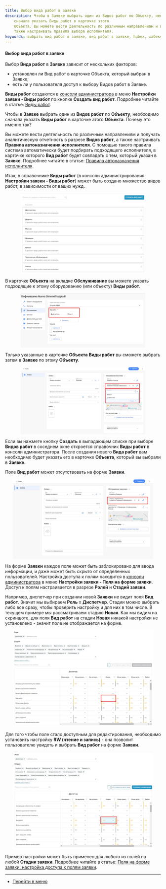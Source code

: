 ```yaml
---
title: Выбор вида работ в заявке
description: Чтобы в Заявке выбрать один из Видов работ по Объекту, необходимо
    сначала указать Виды работ в карточке этого
    Объекта. Вы можете вести деятельность по различным направлениям и получать анатилическую отчетность в разрезе Видов работ, а
    также настраивать правила выбора исполнителя.
keywords: выбрать вид работ в заявке, вид работ в заявке, hubex, хабекс, хубекс, хабикс
---
```

#### Выбор вида работ в заявке

<html>
<meta charset="utf-8">

</html>

<body>

<p>Выбор <Strong>Вида работ</Strong> в <Strong>Заявке</Strong> зависит от нескольких факторов: </p>
<ul>
    <li>установлен ли Вид работ в карточке Объекта, который выбран в Заявке;</li>
    <li>есть ли у пользователя доступ к выбору Видов работ в Заявке.</li>
</ul>

<p><Strong>Виды работ</Strong> создаются в <a href="https://wiki.hubex.ru/docs/FAQ/RU/admin/HowToEnterTheAdmin.html">консоли
    администратора</a> в меню <Strong>Настройки заявки - Виды работ</Strong> по кнопке <Strong>Создать вид
    работ</Strong>. Подробнее читайте в статье: <a href="https://wiki.hubex.ru/docs/FAQ/RU/admin/WorkType.html">Виды работ</a>.</p>


<p>Чтобы в <Strong>Заявке</Strong> выбрать один из <Strong>Видов работ</Strong> по <Strong>Объекту</Strong>, необходимо
    сначала указать <Strong>Виды работ</Strong> в карточке этого
    <Strong>Объекта</Strong>. Почему это именно так? </p>
<p>Вы можете вести деятельность по различным направлениям и получать аналитическую отчетность в разрезе <Strong>Видов работ</Strong>, а
    также настраивать <Strong>Правила автоназначения исполнителя</Strong>. С помощью такого правила система автоматически будет
    подбирать подходящего исполнителя, в карточке которого <Strong>Вид работ</Strong> будет совпадать с тем, который указан в <Strong>Заявке</Strong>. Подробнее читайте в статье: <a href="https://wiki.hubex.ru/docs/FAQ/RU/admin/RulesOfChoice.html">Правила автоназначения исполнителя</a>.</p>
<p>Итак, в справочнике <Strong>Виды работ</Strong> (в консоли администрирования <Strong>Настройки заявки - Виды работ</Strong>) может быть создано
    множество видов работ, в зависимости от ваших нужд.</p>
<div>
    <img style="margin: 0 auto; display: block; max-width: 80%;"
         src="/attachments/images/FAQ/USER/ChoiceWorkType/WorkType.jpg"/>
</div>

<p>В карточке <Strong>Объекта</Strong> на вкладке <Strong>Обслуживание</Strong> вы можете указать подходящие к этому оборудованию (или объекту) <Strong>Виды
    работ</Strong>. </p>
<div>
    <img style="margin: 0 auto; display: block; max-width: 80%;"
         src="/attachments/images/FAQ/USER/ChoiceWorkType/Object.jpg"/>
</div>

<p>Только указанные в карточке <Strong>Объекта</Strong> <Strong>Виды работ</Strong> вы сможете выбрать затем в <Strong>Заявке</Strong> по этому <Strong>Объекту</Strong>.</p>
<div>
    <img style="margin: 0 auto; display: block; max-width: 80%;"
         src="/attachments/images/FAQ/USER/ChoiceWorkType/ChoiceWT.jpg"/>
</div>
<p>Если вы нажмете кнопку <Strong>Создать</Strong> в выпадающем списке при выборе <Strong>Видов работ</Strong> в соседнем окне откроется справочник <Strong>Виды
    работ</Strong> в консоли администратора. После создания нового <Strong>Вида работ</Strong> вам необходимо будет указать его в карточке
    <Strong>Объекта</Strong>, который вы выбрали в <Strong>Заявке</Strong>.</p>

<p>Поле <Strong>Вид работ</Strong> может отсутствовать на форме <Strong>Заявки</Strong>.</p>
<div>
    <img style="margin: 0 auto; display: block; max-width: 90%;"
         src="/attachments/images/FAQ/USER/ChoiceWorkType/NoWT.jpg"/>
</div>
<p>На форме <Strong>Заявки</Strong> каждое поле может быть заблокировано для ввода информации, и даже может быть скрыто от определенных
    пользователей. Настройка доступа к полям находится в <a
            href="https://wiki.hubex.ru/docs/FAQ/RU/admin/HowToEnterTheAdmin.html">консоли
        администратора</a> в меню <Strong>Настройки заявки - Поля на форме заявки</Strong>. Доступ к полям настраивается в разрезе <Strong>Ролей</Strong> и
    <Strong>Стадий заявки</Strong>.</p>
<p>Например, диспетчер при создании новой <Strong>Заявки</Strong> не видит поля <Strong>Вид работ</Strong>. Значит мы выбираем <Strong>Роль = Диспетчер</Strong>. Стадии
    можно выбрать либо все сразу, чтобы проверить настройку и для них в том числе. В текущем примере мы рассматриваем стадию <Strong>Новая</Strong>. Как мы видим на скриншоте, для поля <Strong>Вид работ</Strong> на стадии <Strong>Новая</Strong> никакой настройки не установлено -
    значит поле не отображается на форме. </p>
<div>
    <img style="margin: 0 auto; display: block; max-width: 90%;"
         src="/attachments/images/FAQ/USER/ChoiceWorkType/Field.jpg"/>
</div>
<p>Для того чтобы поле стало доступным для редактирования, необходимо установить настройку <Strong>RW (чтение и запись)</Strong> - она
    позволит пользователю увидеть и выбрать <Strong>Вид работ</Strong> на форме <Strong>Заявки</Strong>.</p>

<div>
    <img style="margin: 0 auto; display: block; max-width: 90%;"
         src="/attachments/images/FAQ/USER/ChoiceWorkType/Field2.jpg"/>
</div>

<p>Пример настройки может быть применен для любого из полей на любой <Strong>Стадии заявки</Strong>. Подробнее читайте в статье: <a
            href="https://wiki.hubex.ru/docs/FAQ/RU/admin/ElementsOfInterface.html">Поля на форме заявки: настройка доступа к полям заявки</a>.</p>
</body>


____
- [Перейти в меню](http://wiki.hubex.ru)
